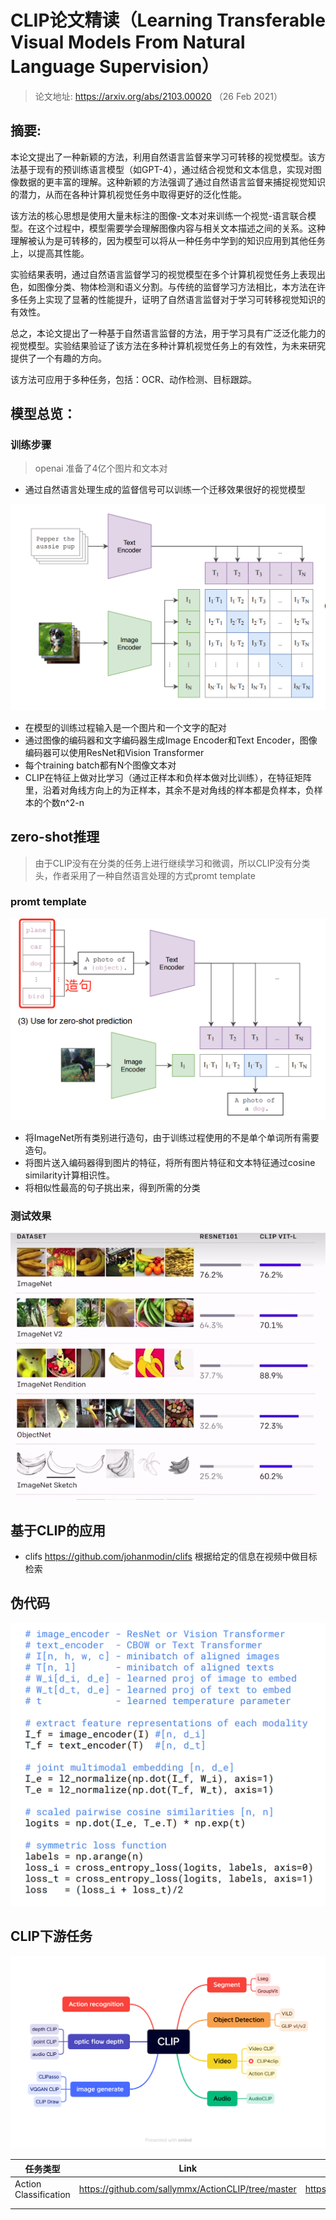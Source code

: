 # CLIP论文精读（**Learning Transferable Visual Models From Natural Language Supervision**）

> 论文地址: https://arxiv.org/abs/2103.00020 （26 Feb 2021）

## 摘要:

​		本论文提出了一种新颖的方法，利用自然语言监督来学习可转移的视觉模型。该方法基于现有的预训练语言模型（如GPT-4），通过结合视觉和文本信息，实现对图像数据的更丰富的理解。这种新颖的方法强调了通过自然语言监督来捕捉视觉知识的潜力，从而在各种计算机视觉任务中取得更好的泛化性能。

该方法的核心思想是使用大量未标注的图像-文本对来训练一个视觉-语言联合模型。在这个过程中，模型需要学会理解图像内容与相关文本描述之间的关系。这种理解被认为是可转移的，因为模型可以将从一种任务中学到的知识应用到其他任务上，以提高其性能。

实验结果表明，通过自然语言监督学习的视觉模型在多个计算机视觉任务上表现出色，如图像分类、物体检测和语义分割。与传统的监督学习方法相比，本方法在许多任务上实现了显著的性能提升，证明了自然语言监督对于学习可转移视觉知识的有效性。

总之，本论文提出了一种基于自然语言监督的方法，用于学习具有广泛泛化能力的视觉模型。实验结果验证了该方法在多种计算机视觉任务上的有效性，为未来研究提供了一个有趣的方向。

该方法可应用于多种任务，包括：OCR、动作检测、目标跟踪。	

## 模型总览：

###  训练步骤

> openai 准备了4亿个图片和文本对

* 通过自然语言处理生成的监督信号可以训练一个迁移效果很好的视觉模型 

<img src="../_static/images/image-20230418162752926.png" alt="image-20230418162752926" style="zoom:50%;" /> 

- 在模型的训练过程输入是一个图片和一个文字的配对
- 通过图像的编码器和文字编码器生成Image Encoder和Text Encoder，图像编码器可以使用ResNet和Vision Transformer
- 每个training batch都有N个图像文本对
- CLIP在特征上做对比学习（通过正样本和负样本做对比训练），在特征矩阵里，沿着对角线方向上的为正样本，其余不是对角线的样本都是负样本，负样本的个数n^2-n

## zero-shot推理

> 由于CLIP没有在分类的任务上进行继续学习和微调，所以CLIP没有分类头，作者采用了一种自然语言处理的方式promt template

### promt template

<img src="../_static/images/image-20230418164016354.png" alt="image-20230418164016354" style="zoom:50%;" /> 

- 将ImageNet所有类别进行造句，由于训练过程使用的不是单个单词所有需要造句。
- 将图片送入编码器得到图片的特征，将所有图片特征和文本特征通过cosine similarity计算相识性。
- 将相似性最高的句子挑出来，得到所需的分类

### 测试效果

![image-20230418164948666](../_static/images/image-20230418164948666.png)

## 基于CLIP的应用

- clifs https://github.com/johanmodin/clifs  根据给定的信息在视频中做目标检索

## 伪代码

![image-20230418173634810](../_static/images/image-20230418173634810.png)

## CLIP下游任务

![CLIP](../_static/images/CLIP.png)

| 任务类型              | Link                                               | arXiv                            |
| --------------------- | -------------------------------------------------- | -------------------------------- |
| Action Classification | https://github.com/sallymmx/ActionCLIP/tree/master | https://arxiv.org/abs/2109.08472 |
|                       |                                                    |                                  |
|                       |                                                    |                                  |

